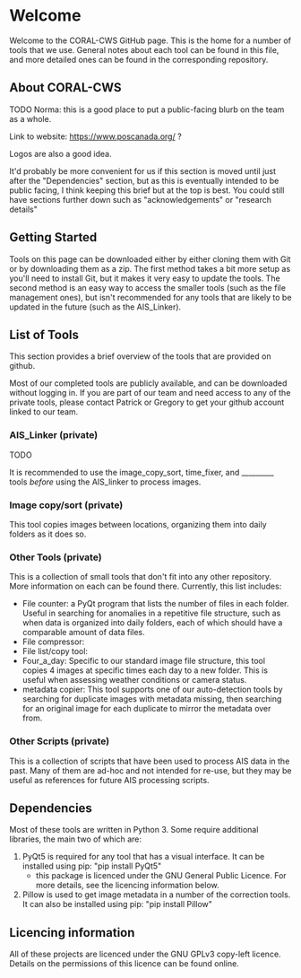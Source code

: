 # Welcome
Welcome to the CORAL-CWS GitHub page. This is the home for a number of tools that we use. General notes about each tool can be found in this file, and more detailed ones can be found in the corresponding repository.

## About CORAL-CWS

TODO Norma: this is a good place to put a public-facing blurb on the team as a whole.

Link to website: https://www.poscanada.org/ ?

Logos are also a good idea.

It'd probably be more convenient for us if this section is moved until just after the "Dependencies" section, but as this is eventually intended to be public facing, I think keeping this brief but at the top is best. You could still have sections further down such as "acknowledgements" or "research details"

## Getting Started
Tools on this page can be downloaded either by either cloning them with Git or by downloading them as a zip. The first method takes a bit more setup as you'll need to install Git, but it makes it very easy to update the tools. The second method is an easy way to access the smaller tools (such as the file management ones), but isn't recommended for any tools that are likely to be updated in the future (such as the AIS_Linker).

## List of Tools
This section provides a brief overview of the tools that are provided on github.

Most of our completed tools are publicly available, and can be downloaded without logging in. If you are part of our team and need access to any of the private tools, please contact Patrick or Gregory to get your github account linked to our team.

### AIS_Linker (private)
TODO

It is recommended to use the image_copy_sort, time_fixer, and _________ tools *before* using the AIS_linker to process images.

### Image copy/sort (private)
This tool copies images between locations, organizing them into daily folders as it does so.

### Other Tools (private)
This is a collection of small tools that don't fit into any other repository. More information on each can be found there. Currently, this list includes:
 * File counter: a PyQt program that lists the number of files in each folder. Useful in searching for anomalies in a repetitive file structure, such as when data is organized into daily folders, each of which should have a comparable amount of data files.
 * File compressor: 
 * File list/copy tool:
 * Four_a_day: Specific to our standard image file structure, this tool copies 4 images at specific times each day to a new folder. This is useful when assessing weather conditions or camera status.
 * metadata copier: This tool supports one of our auto-detection tools by searching for duplicate images with metadata missing, then searching for an original image for each duplicate to mirror the metadata over from.

### Other Scripts (private)
This is a collection of scripts that have been used to process AIS data in the past. Many of them are ad-hoc and not intended for re-use, but they may be useful as references for future AIS processing scripts.

## Dependencies
Most of these tools are written in Python 3. Some require additional libraries, the main two of which are:
1. PyQt5 is required for any tool that has a visual interface. It can be installed using pip: "pip install PyQt5"
    - this package is licenced under the GNU General Public Licence. For more details, see the licencing information below.
2. Pillow is used to get image metadata in a number of the correction tools. It can also be installed using pip: "pip install Pillow"

## Licencing information
All of these projects are licenced under the GNU GPLv3 copy-left licence. Details on the permissions of this licence can be found online.
